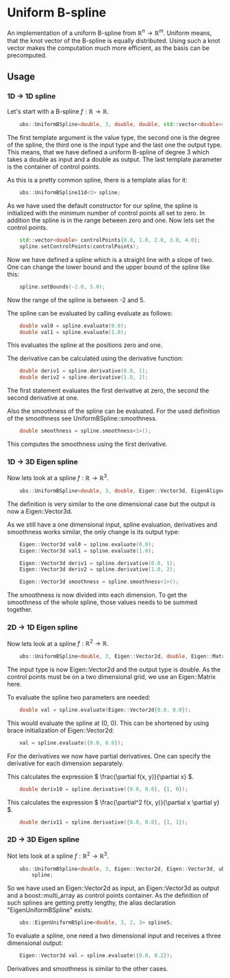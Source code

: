 <!---
This file is auto-generated. To not edit this file. Use the file doc/README_doxygen.md instead.
Then regenerate this file by running the script 'generate_readme_md'
--->
# Uniform B-spline

An implementation of a uniform B-spline from $` \mathbb{R}^n \rightarrow \mathbb{R}^m `$. Uniform means, that the knot vector of the B-spline is equally distributed. Using such a knot vector makes the computation much more efficient, as the basis can be precomputed.

## Usage

### 1D -> 1D spline

Let's start with a B-spline $` f: \mathbb{R} \rightarrow \mathbb{R} `$.

```cpp
    ubs::UniformBSpline<double, 3, double, double, std::vector<double>> spline;
```

The first template argument is the value type, the second one is the degree of the spline, the third one is the input type and the last one the output type. This means, that we have defined a uniform B-spline of degree 3 which takes a double as input and a double as output. The last template parameter is the container of control points.

As this is a pretty common spline, there is a template alias for it:

```cpp
    ubs::UniformBSpline11d<3> spline;
```

As we have used the default constructor for our spline, the spline is initialized with the minimum number of control points all set to zero. In addition the spline is in the range between zero and one. Now lets set the control points.

```cpp
    std::vector<double> controlPoints{0.0, 1.0, 2.0, 3.0, 4.0};
    spline.setControlPoints(controlPoints);
```

Now we have defined a spline which is a straight line with a slope of two. One can change the lower bound and the upper bound of the spline like this:

```cpp
    spline.setBounds(-2.0, 5.0);
```

Now the range of the spline is between -2 and 5.

The spline can be evaluated by calling evaluate as follows:

```cpp
    double val0 = spline.evaluate(0.0);
    double val1 = spline.evaluate(1.0);
```
 
This evaluates the spline at the positions zero and one.

The derivative can be calculated using the derivative function:

```cpp
    double deriv1 = spline.derivative(0.0, 1);
    double deriv2 = spline.derivative(1.0, 2);
```

The first statement evaluates the first derivative at zero, the second the second derivative at one.

Also the smoothness of the spline can be evaluated. For the used definition of the smoothness see UniformBSpline::smoothness.

```cpp
    double smoothness = spline.smoothness<1>();
```

This computes the smoothness using the first derivative.

### 1D -> 3D Eigen spline
Now lets look at a spline $` f: \mathbb{R} \rightarrow \mathbb{R}^3 `$.

```cpp
    ubs::UniformBSpline<double, 3, double, Eigen::Vector3d, EigenAlignedVec<Eigen::Vector3d>> spline;
```

The definition is very similar to the one dimensional case but the output is now a Eigen::Vector3d.

As we still have a one dimensional input, spline evaluation, derivatives and smoothness works similar, the only change is its output type:

```cpp
    Eigen::Vector3d val0 = spline.evaluate(0.0);
    Eigen::Vector3d val1 = spline.evaluate(1.0);
```

```cpp
    Eigen::Vector3d deriv1 = spline.derivative(0.0, 1);
    Eigen::Vector3d deriv2 = spline.derivative(1.0, 2);
```

```cpp
    Eigen::Vector3d smoothness = spline.smoothness<1>();
```

The smoothness is now divided into each dimension. To get the smoothness of the whole spline, those values needs to be summed together.

### 2D -> 1D Eigen spline
Now lets look at a spline $` f: \mathbb{R}^2 \rightarrow \mathbb{R} `$.

```cpp
    ubs::UniformBSpline<double, 3, Eigen::Vector2d, double, Eigen::MatrixXd> spline;
```

The input type is now Eigen::Vector2d and the output type is double. As the control points must be on a two dimensional grid, we use an Eigen::Matrix here.

To evaluate the spline two parameters are needed:

```cpp
    double val = spline.evaluate(Eigen::Vector2d{0.0, 0.0});
```

This would evaluate the spline at (0, 0). This can be shortened by using brace initialization of Eigen::Vector2d:

```cpp
    val = spline.evaluate({0.0, 0.0});
```

For the derivatives we now have partial derivatives. One can specify the derivative for each dimension separately.

This calculates the expression $` \frac{\partial f(x, y)}{\partial x} `$.

```cpp
    double deriv10 = spline.derivative({0.0, 0.0}, {1, 0});
```

This calculates the expression $` \frac{\partial^2 f(x, y)}{\partial x \partial y} `$.

```cpp
    double deriv11 = spline.derivative({0.0, 0.0}, {1, 1});
```

### 2D -> 3D Eigen spline
Not lets look at a spline $` f: \mathbb{R}^2 \rightarrow \mathbb{R}^3 `$.

```cpp
    ubs::UniformBSpline<double, 3, Eigen::Vector2d, Eigen::Vector3d, ubs::EigenAlignedMultiArray<Eigen::Vector3d, 2>>
        spline;
```

So we have used an Eigen::Vector2d as input, an Eigen::Vector3d as output and a boost::multi_array as control points container. As the definition of such splines are getting pretty lengthy, the alias declaration "EigenUniformBSpline" exists:

```cpp
    ubs::EigenUniformBSpline<double, 3, 2, 3> splineS;
```

To evaluate a spline, one need a two dimensional input and receives a three dimensional output:

```cpp
    Eigen::Vector3d val = spline.evaluate({0.0, 0.2});
```

Derivatives and smoothness is similar to the other cases.